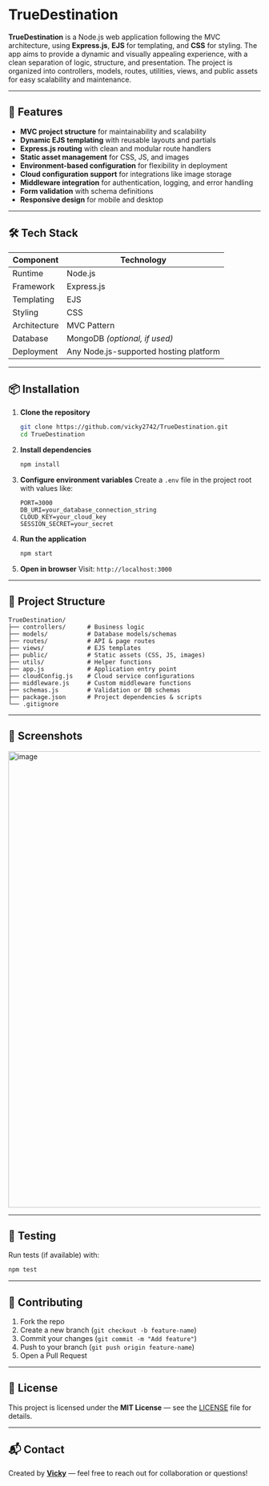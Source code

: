 # TrueDestination

**TrueDestination** is a Node.js web application following the MVC architecture, using **Express.js**, **EJS** for templating, and **CSS** for styling. The app aims to provide a dynamic and visually appealing experience, with a clean separation of logic, structure, and presentation. The project is organized into controllers, models, routes, utilities, views, and public assets for easy scalability and maintenance.

---

## 🚀 Features

* **MVC project structure** for maintainability and scalability
* **Dynamic EJS templating** with reusable layouts and partials
* **Express.js routing** with clean and modular route handlers
* **Static asset management** for CSS, JS, and images
* **Environment-based configuration** for flexibility in deployment
* **Cloud configuration support** for integrations like image storage
* **Middleware integration** for authentication, logging, and error handling
* **Form validation** with schema definitions
* **Responsive design** for mobile and desktop

---

## 🛠 Tech Stack

| Component    | Technology                             |
| ------------ | -------------------------------------- |
| Runtime      | Node.js                                |
| Framework    | Express.js                             |
| Templating   | EJS                                    |
| Styling      | CSS                                    |
| Architecture | MVC Pattern                            |
| Database     | MongoDB *(optional, if used)*          |
| Deployment   | Any Node.js-supported hosting platform |

---

## 📦 Installation

1. **Clone the repository**

   ```bash
   git clone https://github.com/vicky2742/TrueDestination.git
   cd TrueDestination
   ```

2. **Install dependencies**

   ```bash
   npm install
   ```

3. **Configure environment variables**
   Create a `.env` file in the project root with values like:

   ```env
   PORT=3000
   DB_URI=your_database_connection_string
   CLOUD_KEY=your_cloud_key
   SESSION_SECRET=your_secret
   ```

4. **Run the application**

   ```bash
   npm start
   ```

5. **Open in browser**
   Visit: `http://localhost:3000`

---

## 📂 Project Structure

```
TrueDestination/
├── controllers/      # Business logic
├── models/           # Database models/schemas
├── routes/           # API & page routes
├── views/            # EJS templates
├── public/           # Static assets (CSS, JS, images)
├── utils/            # Helper functions
├── app.js            # Application entry point
├── cloudConfig.js    # Cloud service configurations
├── middleware.js     # Custom middleware functions
├── schemas.js        # Validation or DB schemas
├── package.json      # Project dependencies & scripts
└── .gitignore
```

---

## 📸 Screenshots

<img width="1888" height="912" alt="image" src="https://github.com/user-attachments/assets/8692bca6-a8cc-42e3-a002-bf99c4d171f5" />


---

## 🧪 Testing

Run tests (if available) with:

```bash
npm test
```

---

## 🤝 Contributing

1. Fork the repo
2. Create a new branch (`git checkout -b feature-name`)
3. Commit your changes (`git commit -m "Add feature"`)
4. Push to your branch (`git push origin feature-name`)
5. Open a Pull Request

---

## 📜 License

This project is licensed under the **MIT License** — see the [LICENSE](LICENSE) file for details.

---

## 📬 Contact

Created by [**Vicky**](https://github.com/vicky2742) — feel free to reach out for collaboration or questions!
